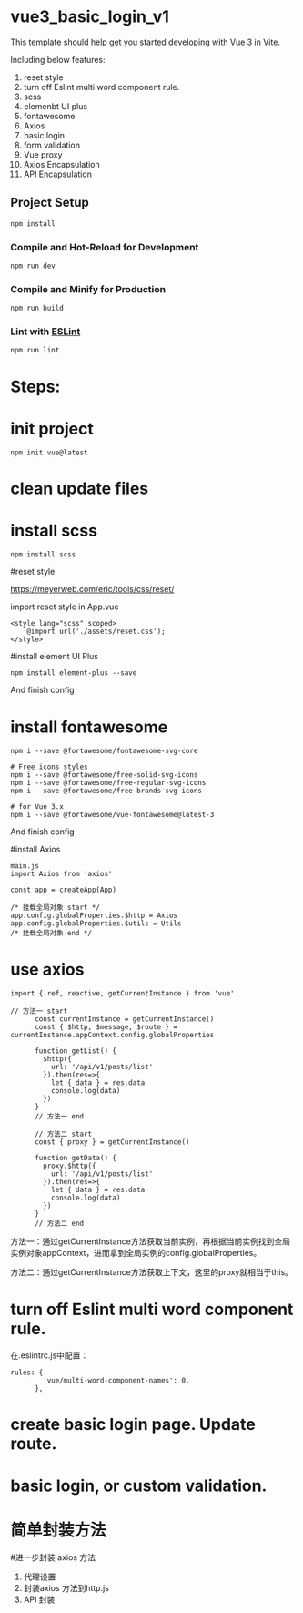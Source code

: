 # vue3_basic_login_v1

This template should help get you started developing with Vue 3 in Vite.

Including below features:
1. reset style
2. turn off Eslint multi word component rule.
3. scss
4. elemenbt UI plus
5. fontawesome
6. Axios
7. basic login
8. form validation
9. Vue proxy
10. Axios Encapsulation
11. API Encapsulation


## Project Setup

```sh
npm install
```

### Compile and Hot-Reload for Development

```sh
npm run dev
```

### Compile and Minify for Production

```sh
npm run build
```

### Lint with [ESLint](https://eslint.org/)

```sh
npm run lint
```



# Steps:

# init project
```
npm init vue@latest
```

# clean update files
# install scss
```
npm install scss
```

#reset style

https://meyerweb.com/eric/tools/css/reset/

import reset style in App.vue

```
<style lang="scss" scoped>
	@import url('./assets/reset.css');
</style>
```

#install element UI Plus

```
npm install element-plus --save
```
And finish config


# install fontawesome

```
npm i --save @fortawesome/fontawesome-svg-core

# Free icons styles
npm i --save @fortawesome/free-solid-svg-icons
npm i --save @fortawesome/free-regular-svg-icons
npm i --save @fortawesome/free-brands-svg-icons

# for Vue 3.x
npm i --save @fortawesome/vue-fontawesome@latest-3

```
And finish config

#install Axios

```
main.js
import Axios from 'axios'

const app = createApp(App)

/* 挂载全局对象 start */
app.config.globalProperties.$http = Axios
app.config.globalProperties.$utils = Utils
/* 挂载全局对象 end */
```

# use axios

```
import { ref, reactive, getCurrentInstance } from 'vue'

// 方法一 start
      const currentInstance = getCurrentInstance()
      const { $http, $message, $route } = currentInstance.appContext.config.globalProperties
      
      function getList() {
        $http({
          url: '/api/v1/posts/list'
        }).then(res=>{
          let { data } = res.data
          console.log(data)
        })
      }
      // 方法一 end
      
      // 方法二 start
      const { proxy } = getCurrentInstance()
      
      function getData() {
        proxy.$http({
          url: '/api/v1/posts/list'
        }).then(res=>{
          let { data } = res.data
          console.log(data)
        })
      }
      // 方法二 end
```
方法一：通过getCurrentInstance方法获取当前实例，再根据当前实例找到全局实例对象appContext，进而拿到全局实例的config.globalProperties。

方法二：通过getCurrentInstance方法获取上下文，这里的proxy就相当于this。


# turn off Eslint multi word component rule.
在.eslintrc.js中配置：
```
rules: {
        'vue/multi-word-component-names': 0,
      },
```

# create basic login page.  Update route.

# basic login,  or custom validation.

# 简单封装方法

#进一步封装 axios 方法
1. 代理设置
2. 封装axios 方法到http.js
3. API 封装
